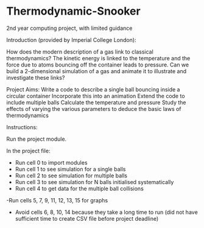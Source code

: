 # Thermodynamic-Snooker

2nd year computing project, with limited guidance


Introduction (provided by Imperial College London):

How does the modern description of a gas link to classical thermodynamics? The kinetic energy is linked to the temperature and the force due to atoms bouncing off the container leads to pressure. Can we build a 2-dimensional simulation of a gas and animate it to illustrate and investigate these links?

Project Aims:
Write a code to describe a single ball bouncing inside a circular container
Incorporate this into an animation
Extend the code to include multiple balls
Calculate the temperature and pressure
Study the effects of varying the various parameters to deduce the basic laws of thermodynamics




Instructions:

Run the project module.

In the project file:
- Run cell 0 to import modules
- Run cell 1 to see simulation for a single balls
- Run cell 2 to see simulation for multiple balls
- Run cell 3 to see simulation for N balls initialised systematically
- Run cell 4 to get data for the multiple ball collisions

-Run cells 5, 7, 9, 11, 12, 13, 15 for graphs

- Avoid cells 6, 8, 10, 14 because they take a long time to run (did not have sufficient time to create CSV file before project deadline)
